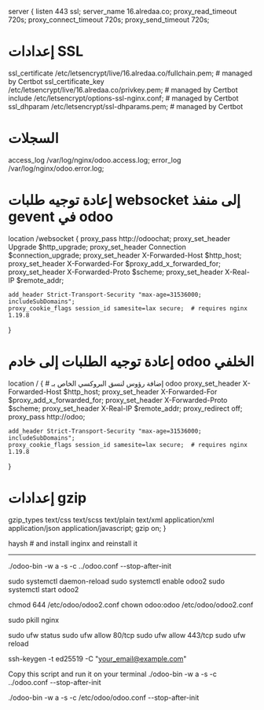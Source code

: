 server {
  listen 443 ssl;
  server_name 16.alredaa.co;
  proxy_read_timeout 720s;
  proxy_connect_timeout 720s;
  proxy_send_timeout 720s;

  # إعدادات SSL
  ssl_certificate /etc/letsencrypt/live/16.alredaa.co/fullchain.pem; # managed by Certbot
  ssl_certificate_key /etc/letsencrypt/live/16.alredaa.co/privkey.pem; # managed by Certbot
  include /etc/letsencrypt/options-ssl-nginx.conf; # managed by Certbot
  ssl_dhparam /etc/letsencrypt/ssl-dhparams.pem; # managed by Certbot

  # السجلات
  access_log /var/log/nginx/odoo.access.log;
  error_log /var/log/nginx/odoo.error.log;

  # إعادة توجيه طلبات websocket إلى منفذ gevent في odoo
  location /websocket {
    proxy_pass http://odoochat;
    proxy_set_header Upgrade $http_upgrade;
    proxy_set_header Connection $connection_upgrade;
    proxy_set_header X-Forwarded-Host $http_host;
    proxy_set_header X-Forwarded-For $proxy_add_x_forwarded_for;
    proxy_set_header X-Forwarded-Proto $scheme;
    proxy_set_header X-Real-IP $remote_addr;

    add_header Strict-Transport-Security "max-age=31536000; includeSubDomains";
    proxy_cookie_flags session_id samesite=lax secure;  # requires nginx 1.19.8
  }

  # إعادة توجيه الطلبات إلى خادم odoo الخلفي
  location / {
    # إضافة رؤوس لنسق البروكسي الخاص بـ odoo
    proxy_set_header X-Forwarded-Host $http_host;
    proxy_set_header X-Forwarded-For $proxy_add_x_forwarded_for;
    proxy_set_header X-Forwarded-Proto $scheme;
    proxy_set_header X-Real-IP $remote_addr;
    proxy_redirect off;
    proxy_pass http://odoo;

    add_header Strict-Transport-Security "max-age=31536000; includeSubDomains";
    proxy_cookie_flags session_id samesite=lax secure;  # requires nginx 1.19.8
  }

  # إعدادات gzip
  gzip_types text/css text/scss text/plain text/xml application/xml application/json application/javascript;
  gzip on;
}

haysh # and install inginx and reinstall it





-----------------------
./odoo-bin -w a -s -c ../odoo.conf --stop-after-init

sudo systemctl daemon-reload
sudo systemctl enable odoo2
sudo systemctl start odoo2


chmod 644 /etc/odoo/odoo2.conf
chown odoo:odoo /etc/odoo/odoo2.conf




sudo pkill nginx


sudo ufw status
sudo ufw allow 80/tcp
sudo ufw allow 443/tcp
sudo ufw reload



ssh-keygen -t ed25519 -C "your_email@example.com"

Copy this script and run it on your terminal
./odoo-bin -w a -s -c ../odoo.conf --stop-after-init

./odoo-bin -w a -s -c /etc/odoo/odoo.conf --stop-after-init

